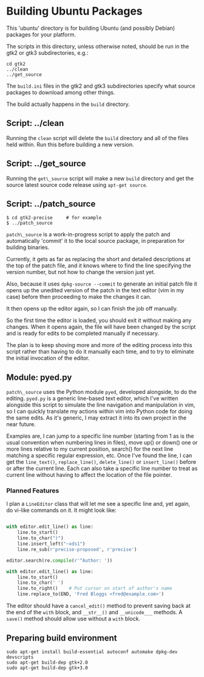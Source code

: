 Building Ubuntu Packages
========================

This 'ubuntu' directory is for building Ubuntu (and possibly Debian)
packages for your platform.

The scripts in this directory, unless otherwise noted, should be run in
the gtk2 or gtk3 subdirectories, e.g.:

```
cd gtk2
../clean
../get_source
```

The `build.ini` files in the gtk2 and gtk3 subdirectories specify what
source packages to download among other things.

The build actually happens in the `build` directory.

## Script: ../clean

Running the `clean` script will delete the `build` directory and all of the
files held within.  Run this before building a new version.

## Script: ../get\_source

Running the `get\_source` script will make a new `build` directory and get
the source latest source code release using `apt-get source`.

## Script: ../patch\_source

```console
$ cd gtk2-precise     # for example
$ ../patch_source
```

`patch\_source` is a work-in-progress script to apply the patch and
automatically 'commit' it to the local source package, in preparation
for building binaries.

Currently, it gets as far as replacing the short and detailed descriptions
at the top of the patch file, and it knows where to find the line specifying
the version number, but not how to change the version just yet.

Also, because it uses `dpkg-source --commit` to generate an initial patch
file it opens up the unedited version of the patch in the text editor
(vim in my case) before then proceeding to make the changes it can.

It then opens up the editor again, so I can finish the job off manually.

So the first time the editor is loaded, you should exit it without making
any changes.  When it opens again, the file will have been changed by the
script and is ready for edits to be completed manually if necessary.

The plan is to keep shoving more and more of the editing process into
this script rather than having to do it manually each time, and to try to
eliminate the initial invocation of the editor.

## Module: pyed.py
`patch\_source` uses the Python module `pyed`, developed alongside,
to do the editing.  `pyed.py` is a generic line-based text editor,
which I've written alongside this script to simulate the line navigation
and manipulation in vim, so I can quickly translate my actions within vim
into Python code for doing the same edits.
As it's generic, I may extract it into its own project in the near future.

Examples are, I can jump to a specific line number (starting from 1 as is
the usual convention when numbering lines in files), move up() or down() one
or more lines relative to my current position, search() for the next
line matching a specific regular expression, etc.
Once I've found the line, I can get the ```line_text()```, ```replace_line()```, ```delete_line()```
or ```insert_line()``` before or after the current line.  Each can also take
a specific line number to treat as current line without having to affect
the location of the file pointer.

### Planned Features

I plan a ```LineEditor``` class that will let me see a specific line and,
yet again, do vi-like commands on it.  It might look like:

```python

with editor.edit_line() as line:
    line.to_start()
    line.to_char(")")
    line.insert_left("~xds1")
    line.re_sub(r'precise-proposed', r'precise')

editor.search(re.compile(r'^Author: '))

with editor.edit_line() as line:
    line.to_start()
    line.to_char(' ')
    line.to_right()    # Put cursor on start of author's name
    line.replace_to(END, 'Fred Bloggs <fred@example.com>')
```

The editor should have a ```cancel_edit()``` method to prevent saving back
at the end of the ```with``` block, and ```__str__()``` and ```__unicode___``` methods.  A ```save()``` method should allow use without a ```with```
block.

## Preparing build environment

```
sudo apt-get install build-essential autoconf automake dpkg-dev devscripts
sudo apt-get build-dep gtk+2.0
sudo apt-get build-dep gtk+3.0
```

